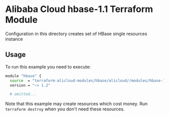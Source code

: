 # Alibaba Cloud hbase-1.1 Terraform Module

Configuration in this directory creates set of HBase single resources instance

## Usage

To run this example you need to execute:

```bash
module "hbase" {
  source  = "terraform-alicloud-modules/hbase/alicloud//modules/hbase-1.1"
  version = "~> 1.2"

  # omitted...
```

Note that this example may create resources which cost money. Run `terraform destroy` when you don't need these resources.

<!-- BEGINNING OF PRE-COMMIT-TERRAFORM DOCS HOOK -->

<!-- END OF PRE-COMMIT-TERRAFORM DOCS HOOK -->
